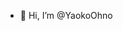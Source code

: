 - 👋 Hi, I’m @YaokoOhno
<!---
YaokoOhno/YaokoOhno is a ✨ special ✨ repository because its `README.md` (this file) appears on your GitHub profile.
You can click the Preview link to take a look at your changes.
--->
